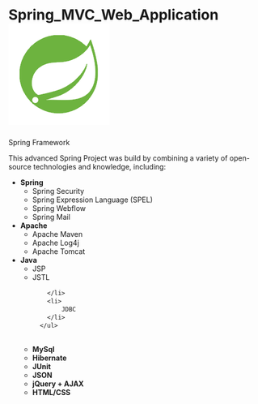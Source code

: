 # Spring_MVC_Web_Application <a href="https://spring.io/"> <img src="/spring.png"> </a>
Spring Framework


This advanced Spring Project was build by combining a variety of open-source technologies and knowledge, including:

<ul>
  <li>
      <b>Spring</b>
      <ul>
        <li>
            Spring Security 
        </li>
        <li>
            Spring Expression Language (SPEL)
        </li>
        <li>
            Spring Webflow
        </li>
        <li>
            Spring Mail
        </li>
      </ul>
  </li>
  <li>
      <b>Apache</b>
      <ul>
        <li>
            Apache Maven 
        </li>
        <li>
            Apache Log4j
        </li>
        <li>
            Apache Tomcat
        </li>
      </ul>
  </li>
  <li>
      <b>Java</b>
      <ul>
        <li>
            JSP 
        </li>
        <li>
            JSTL
            
        </li>
        <li>
            JDBC
        </li>
      </ul>
  </li>
  <br>
  <li>
     <b>MySql</b>
  </li>
  <li>
     <b>Hibernate</b>
  </li>
  <li>   
     <b>JUnit</b>
  </li>
  <li>
     <b>JSON </b>
  </li>
  <li>
    <b>jQuery + AJAX</b>
  </li>
  <li>
    <b>HTML/CSS</b>
  </li>
      
</ul>
</b>
